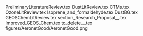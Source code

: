 PreliminaryLiteratureReview.tex
DustLitReview.tex
CTMs.tex
OzoneLitReview.tex
Isoprene_and_formaldehyde.tex
DustBG.tex
GEOSChemLitReview.tex
section_Research_Proposal__.tex
Improved_GEOS_Chem.tex
to_delete__.tex
figures/AeronetGood/AeronetGood.png
